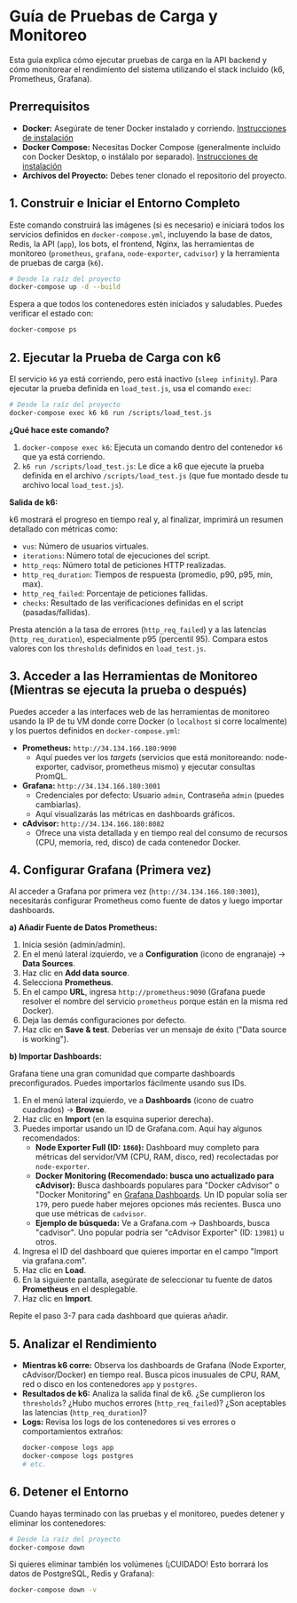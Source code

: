 # Guía de Pruebas de Carga y Monitoreo

Esta guía explica cómo ejecutar pruebas de carga en la API backend y cómo monitorear el rendimiento del sistema utilizando el stack incluido (k6, Prometheus, Grafana).

## Prerrequisitos

*   **Docker:** Asegúrate de tener Docker instalado y corriendo. [Instrucciones de instalación](https://docs.docker.com/engine/install/)
*   **Docker Compose:** Necesitas Docker Compose (generalmente incluido con Docker Desktop, o instálalo por separado). [Instrucciones de instalación](https://docs.docker.com/compose/install/)
*   **Archivos del Proyecto:** Debes tener clonado el repositorio del proyecto.

## 1. Construir e Iniciar el Entorno Completo

Este comando construirá las imágenes (si es necesario) e iniciará todos los servicios definidos en `docker-compose.yml`, incluyendo la base de datos, Redis, la API (`app`), los bots, el frontend, Nginx, las herramientas de monitoreo (`prometheus`, `grafana`, `node-exporter`, `cadvisor`) y la herramienta de pruebas de carga (`k6`).

```bash
# Desde la raíz del proyecto
docker-compose up -d --build
```

Espera a que todos los contenedores estén iniciados y saludables. Puedes verificar el estado con:

```bash
docker-compose ps
```

## 2. Ejecutar la Prueba de Carga con k6

El servicio `k6` ya está corriendo, pero está inactivo (`sleep infinity`). Para ejecutar la prueba definida en `load_test.js`, usa el comando `exec`:

```bash
# Desde la raíz del proyecto
docker-compose exec k6 k6 run /scripts/load_test.js
```

**¿Qué hace este comando?**

1.  `docker-compose exec k6`: Ejecuta un comando dentro del contenedor `k6` que ya está corriendo.
2.  `k6 run /scripts/load_test.js`: Le dice a k6 que ejecute la prueba definida en el archivo `/scripts/load_test.js` (que fue montado desde tu archivo local `load_test.js`).

**Salida de k6:**

k6 mostrará el progreso en tiempo real y, al finalizar, imprimirá un resumen detallado con métricas como:

*   `vus`: Número de usuarios virtuales.
*   `iterations`: Número total de ejecuciones del script.
*   `http_reqs`: Número total de peticiones HTTP realizadas.
*   `http_req_duration`: Tiempos de respuesta (promedio, p90, p95, min, max).
*   `http_req_failed`: Porcentaje de peticiones fallidas.
*   `checks`: Resultado de las verificaciones definidas en el script (pasadas/fallidas).

Presta atención a la tasa de errores (`http_req_failed`) y a las latencias (`http_req_duration`), especialmente p95 (percentil 95). Compara estos valores con los `thresholds` definidos en `load_test.js`.

## 3. Acceder a las Herramientas de Monitoreo (Mientras se ejecuta la prueba o después)

Puedes acceder a las interfaces web de las herramientas de monitoreo usando la IP de tu VM donde corre Docker (o `localhost` si corre localmente) y los puertos definidos en `docker-compose.yml`:

*   **Prometheus:** `http://34.134.166.180:9090`
    *   Aquí puedes ver los *targets* (servicios que está monitoreando: node-exporter, cadvisor, prometheus mismo) y ejecutar consultas PromQL.
*   **Grafana:** `http://34.134.166.180:3001`
    *   Credenciales por defecto: Usuario `admin`, Contraseña `admin` (puedes cambiarlas).
    *   Aquí visualizarás las métricas en dashboards gráficos.
*   **cAdvisor:** `http://34.134.166.180:8082`
    *   Ofrece una vista detallada y en tiempo real del consumo de recursos (CPU, memoria, red, disco) de cada contenedor Docker.

## 4. Configurar Grafana (Primera vez)

Al acceder a Grafana por primera vez (`http://34.134.166.180:3001`), necesitarás configurar Prometheus como fuente de datos y luego importar dashboards.

**a) Añadir Fuente de Datos Prometheus:**

1.  Inicia sesión (admin/admin).
2.  En el menú lateral izquierdo, ve a **Configuration** (icono de engranaje) -> **Data Sources**.
3.  Haz clic en **Add data source**.
4.  Selecciona **Prometheus**.
5.  En el campo **URL**, ingresa `http://prometheus:9090` (Grafana puede resolver el nombre del servicio `prometheus` porque están en la misma red Docker).
6.  Deja las demás configuraciones por defecto.
7.  Haz clic en **Save & test**. Deberías ver un mensaje de éxito ("Data source is working").

**b) Importar Dashboards:**

Grafana tiene una gran comunidad que comparte dashboards preconfigurados. Puedes importarlos fácilmente usando sus IDs.

1.  En el menú lateral izquierdo, ve a **Dashboards** (icono de cuatro cuadrados) -> **Browse**.
2.  Haz clic en **Import** (en la esquina superior derecha).
3.  Puedes importar usando un ID de Grafana.com. Aquí hay algunos recomendados:
    *   **Node Exporter Full (ID: `1860`):** Dashboard muy completo para métricas del servidor/VM (CPU, RAM, disco, red) recolectadas por `node-exporter`.
    *   **Docker Monitoring (Recomendado: busca uno actualizado para cAdvisor):** Busca dashboards populares para "Docker cAdvisor" o "Docker Monitoring" en [Grafana Dashboards](https://grafana.com/grafana/dashboards/). Un ID popular solía ser `179`, pero puede haber mejores opciones más recientes. Busca uno que use métricas de `cadvisor`.
    *   **Ejemplo de búsqueda:** Ve a Grafana.com -> Dashboards, busca "cadvisor". Uno popular podría ser "cAdvisor Exporter" (ID: `13981`) u otros.
4.  Ingresa el ID del dashboard que quieres importar en el campo "Import via grafana.com".
5.  Haz clic en **Load**.
6.  En la siguiente pantalla, asegúrate de seleccionar tu fuente de datos **Prometheus** en el desplegable.
7.  Haz clic en **Import**.

Repite el paso 3-7 para cada dashboard que quieras añadir.

## 5. Analizar el Rendimiento

*   **Mientras k6 corre:** Observa los dashboards de Grafana (Node Exporter, cAdvisor/Docker) en tiempo real. Busca picos inusuales de CPU, RAM, red o disco en los contenedores `app` y `postgres`.
*   **Resultados de k6:** Analiza la salida final de k6. ¿Se cumplieron los `thresholds`? ¿Hubo muchos errores (`http_req_failed`)? ¿Son aceptables las latencias (`http_req_duration`)?
*   **Logs:** Revisa los logs de los contenedores si ves errores o comportamientos extraños:
    ```bash
    docker-compose logs app
    docker-compose logs postgres
    # etc.
    ```

## 6. Detener el Entorno

Cuando hayas terminado con las pruebas y el monitoreo, puedes detener y eliminar los contenedores:

```bash
# Desde la raíz del proyecto
docker-compose down
```

Si quieres eliminar también los volúmenes (¡CUIDADO! Esto borrará los datos de PostgreSQL, Redis y Grafana):

```bash
docker-compose down -v
``` 